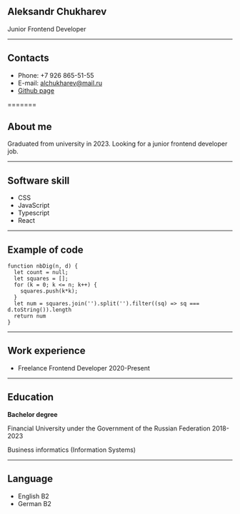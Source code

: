 ## Aleksandr Chukharev

Junior Frontend Developer

----
## Contacts 

+ Phone: +7 926 865-51-55 
+ E-mail: alchukharev@mail.ru
+ [Github page](https://github.com/choohio)

=======

## About me

Graduated from university in 2023. Looking for a junior frontend developer job. 

----

## Software skill

+ CSS
+ JavaScript
+ Typescript
+ React

*************

## Example of code

```
function nbDig(n, d) {
  let count = null;
  let squares = [];
  for (k = 0; k <= n; k++) {
    squares.push(k*k);
  }
  let num = squares.join('').split('').filter((sq) => sq === d.toString()).length
  return num
}
```

----

## Work experience

+ Freelance Frontend Developer 2020-Present

**************

## Education

**Bachelor degree**

Financial University under the Government of the Russian Federation 2018-2023

Business informatics (Information Systems)

****************

## Language

+ English B2 
+ German B2

